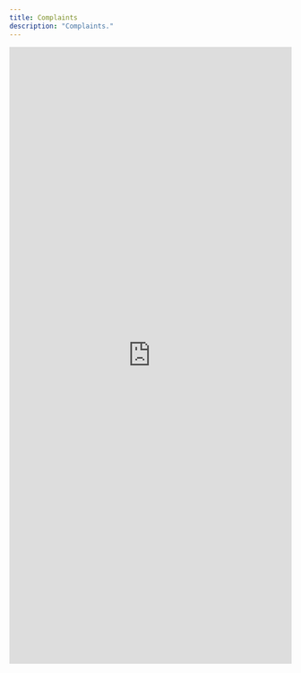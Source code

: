 ```yaml
---
title: Complaints
description: "Complaints."
---
```


<iframe
  class="clickup-embed clickup-dynamic-height"
  src="https://forms.clickup.com/8459928/f/825mr-13091/425741O83V7IK1419H"
  style="width: 100%; min-height: 1100px; border: none; background: transparent;"
  frameborder="0"
  allowfullscreen>
</iframe>
<script async src="https://app-cdn.clickup.com/assets/js/forms-embed/v1.js"></script>
